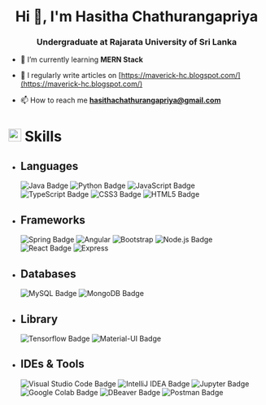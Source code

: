 <h1 align="center">Hi 👋, I'm Hasitha Chathurangapriya</h1>
<h3 align="center">Undergraduate at Rajarata University of Sri Lanka</h3>

- 🌱 I’m currently learning **MERN Stack**

- 📝 I regularly write articles on [https://maverick-hc.blogspot.com/](https://maverick-hc.blogspot.com/)

- 📫 How to reach me **hasithachathurangapriya@gmail.com**

# <img src="https://media2.giphy.com/media/QssGEmpkyEOhBCb7e1/giphy.gif?cid=ecf05e47a0n3gi1bfqntqmob8g9aid1oyj2wr3ds3mg700bl&rid=giphy.gif" width ="25"> <b>Skills</b>

- ## Languages
    ![Java Badge](https://custom-icon-badges.demolab.com/badge/Java-white.svg?logo=java-colorful)
    ![Python Badge](https://custom-icon-badges.demolab.com/badge/Python-000.svg?logo=python-colorful)
    ![JavaScript Badge](https://img.shields.io/badge/Javascript*-%23323330.svg?&logo=javascript&logoColor=%23F7DF1E&style=flat)
    ![TypeScript Badge](https://img.shields.io/badge/TypeScript*-3178C6?logo=typescript&logoColor=fff&style=flat)
    ![CSS3 Badge](https://img.shields.io/badge/CSS3*-%231572B6.svg?&logo=css3&logoColor=white&style=flat) 
    ![HTML5 Badge](https://img.shields.io/badge/HTML5*-%23E34F26.svg?&logo=html5&logoColor=white&style=flat) 

- ## Frameworks
    ![Spring Badge](https://img.shields.io/badge/Spring-%236DB33F.svg?&logo=spring&logoColor=white&style=flat)
    ![Angular](https://img.shields.io/badge/Angular-red?logo=Angular&logoColor=white&style=flat)
    ![Bootstrap](https://img.shields.io/badge/Bootstrap-purple?logo=bootstrap&logoColor=white&style=flat)
    ![Node.js Badge](https://img.shields.io/badge/Node.js*-393?logo=nodedotjs&logoColor=fff&style=flat) 
    ![React Badge](https://img.shields.io/badge/React*-%2320232a.svg?&logo=react&logoColor=%2361DAFB&style=flat) 
    ![Express](https://img.shields.io/badge/Express-black?logo=express&logoColor=white&style=flat)

- ## Databases     
    ![MySQL Badge](https://img.shields.io/badge/MySQL-%2300f.svg?&logo=mysql&logoColor=blue&style=flat) 
    ![MongoDB Badge](https://img.shields.io/badge/MongoDB-%234ea94b.svg?&logo=mongodb&logoColor=white&style=flat)

- ## Library
    ![Tensorflow Badge](https://img.shields.io/badge/Tensorflow-%23E34F26.svg?&logo=tensorflow&logoColor=white&style=flat)
    ![Material-UI Badge](https://img.shields.io/badge/Material_UI-%2300f.svg?&logo=mui&logoColor=white&style=flat)

- ## IDEs & Tools
    ![Visual Studio Code Badge](https://img.shields.io/badge/Visual%20Studio%20Code-007ACC?logo=visualstudiocode&logoColor=fff&style=flat)
    ![IntelliJ IDEA Badge](https://img.shields.io/badge/IntelliJ%20IDEA-000?logo=intellijidea&logoColor=fff&style=flat)
    ![Jupyter Badge](https://img.shields.io/badge/Jupyter-F37626?logo=jupyter&logoColor=fff&style=flat)
    ![Google Colab Badge](https://img.shields.io/badge/Google%20Colab-F9AB00?logo=googlecolab&logoColor=fff&style=flat)
    ![DBeaver Badge](https://custom-icon-badges.demolab.com/badge/DBeaver-897263.svg?logo=dbeaver)
    ![Postman Badge](https://img.shields.io/badge/Postman-FF6C37?logo=postman&logoColor=fff&style=flat)
